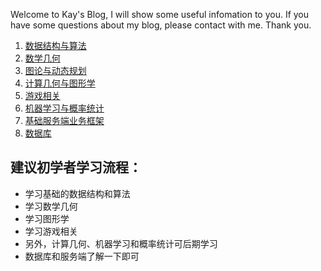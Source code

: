 
Welcome to Kay's Blog, I will show some useful infomation to you.
If you have some questions about my blog, please contact with me.
Thank you.

1. [数据结构与算法](datastructures/index.md)
2. [数学几何](math/index.md)
3. [图论与动态规划](graph/index.md)
4. [计算几何与图形学](cg/index.md)
5. [游戏相关](game/index.md)
6. [机器学习与概率统计](machine_learning/index.md)
7. [基础服务端业务框架](server/index.md)
8. [数据库](database/index.md)

## 建议初学者学习流程：

* 学习基础的数据结构和算法
* 学习数学几何
* 学习图形学
* 学习游戏相关
* 另外，计算几何、机器学习和概率统计可后期学习
* 数据库和服务端了解一下即可
